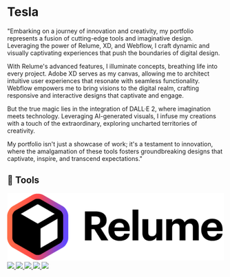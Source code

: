 # Tesla

"Embarking on a journey of innovation and creativity, my portfolio represents a fusion of cutting-edge tools and imaginative design. Leveraging the power of Relume, XD, and Webflow, I craft dynamic and visually captivating experiences that push the boundaries of digital design.

With Relume's advanced features, I illuminate concepts, breathing life into every project. Adobe XD serves as my canvas, allowing me to architect intuitive user experiences that resonate with seamless functionality. Webflow empowers me to bring visions to the digital realm, crafting responsive and interactive designs that captivate and engage.

But the true magic lies in the integration of DALL·E 2, where imagination meets technology. Leveraging AI-generated visuals, I infuse my creations with a touch of the extraordinary, exploring uncharted territories of creativity.

My portfolio isn't just a showcase of work; it's a testament to innovation, where the amalgamation of these tools fosters groundbreaking designs that captivate, inspire, and transcend expectations."


## 🚀 Tools

<p align="left">
    <a href="https://www.relume.io/" target="_blank"> <img src="https://raw.githubusercontent.com/zeel2patel/Tesla/main/relume.png"/> </a>
    <a href="https://webflow.com/" target="_blank"> <img src="https://img.icons8.com/fluent/48/000000/sublime-text.png"/> </a>
    <a href="https://www.anaconda.com/" target="_blank"> <img src="https://img.icons8.com/dusk/64/000000/anaconda.png"/> </a>
    <a href="https://visualstudio.microsoft.com/" target="_blank"> <img src="https://img.icons8.com/color/48/000000/visual-studio.png"/> </a>
    <a href="https://www.linux.org/pages/download/" target="_blank"> <img src="https://img.icons8.com/color/48/000000/linux.png"/> </a>
    <a href="https://www.kali.org/" target="_blank"><img src="https://img.icons8.com/color/48/000000/kali-linux.png"/> </a>
